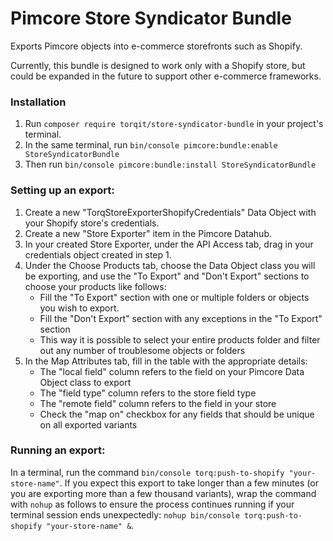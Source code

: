 # Pimcore Store Syndicator Bundle

Exports Pimcore objects into e-commerce storefronts such as Shopify.

Currently, this bundle is designed to work only with a Shopify store, but could be expanded in the future to support other e-commerce frameworks.

### Installation

1. Run `composer require torqit/store-syndicator-bundle` in your project's terminal.
2. In the same terminal, run `bin/console pimcore:bundle:enable StoreSyndicatorBundle`
3. Then run `bin/console pimcore:bundle:install StoreSyndicatorBundle`

### Setting up an export:

1. Create a new "TorqStoreExporterShopifyCredentials" Data Object with your Shopify store's credentials.
2. Create a new "Store Exporter" item in the Pimcore Datahub.
3. In your created Store Exporter, under the API Access tab, drag in your credentials object created in step 1.
4. Under the Choose Products tab, choose the Data Object class you will be exporting, and use the "To Export" and "Don't Export" sections to choose your products like follows:
   - Fill the "To Export" section with one or multiple folders or objects you wish to export.
   - Fill the "Don't Export" section with any exceptions in the "To Export" section
   - This way it is possible to select your entire products folder and filter out any number of troublesome objects or folders
5. In the Map Attributes tab, fill in the table with the appropriate details:
   - The "local field" column refers to the field on your Pimcore Data Object class to export
   - The "field type" column refers to the store field type
   - The "remote field" column refers to the field in your store
   - Check the "map on" checkbox for any fields that should be unique on all exported variants

### Running an export:

In a terminal, run the command `bin/console torq:push-to-shopify "your-store-name"`. If you expect this export to take longer than a few minutes (or you are exporting more than a few thousand variants), wrap the command with `nohup` as follows to ensure the process continues running if your terminal session ends unexpectedly: `nohup bin/console torq:push-to-shopify "your-store-name" &`.
